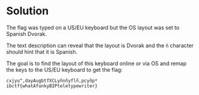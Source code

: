 # Solution

The flag was typed on a US/EU keyboard but the OS layout was set to Spanish Dvorak.

The text description can reveal that the layout is Dvorak and the `ñ` character should hint that it is Spanish.

The goal is to find the layout of this keyboard online or via OS and remap the keys to the US/EU keyboard to get the flag:

```
cxjyu^,dayAugbtfXCLyñnñyflñ,pcyñp*
ibctf{whatAfunkyBIPteletypewriter}
```
